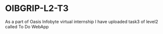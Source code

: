 # OIBGRIP-L2-T3
As a part of Oasis Infobyte virtual internship I have uploaded task3 of level2 called To Do WebApp
